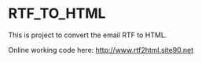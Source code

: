 # RTF_TO_HTML
This is project to convert the email RTF to HTML. 

Online working code here:
http://www.rtf2html.site90.net

